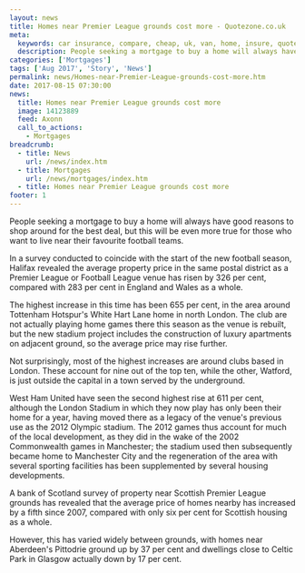 ```yaml
---
layout: news
title: Homes near Premier League grounds cost more - Quotezone.co.uk
meta:
  keywords: car insurance, compare, cheap, uk, van, home, insure, quotes, online, comparison, bike, loans, life
  description: People seeking a mortgage to buy a home will always have good reasons to shop around for the best deal, but this will be even more true for those who want to live near their favourite football teams
categories: ['Mortgages']
tags: ['Aug 2017', 'Story', 'News']
permalink: news/Homes-near-Premier-League-grounds-cost-more.htm
date: 2017-08-15 07:30:00
news:
  title: Homes near Premier League grounds cost more
  image: 14123889
  feed: Axonn
  call_to_actions:
    - Mortgages
breadcrumb:
  - title: News
    url: /news/index.htm
  - title: Mortgages
    url: /news/mortgages/index.htm
  - title: Homes near Premier League grounds cost more
footer: 1
---
```


People seeking a mortgage to buy a home will always have good reasons to shop around for the best deal, but this will be even more true for those who want to live near their favourite football teams.

In a survey conducted to coincide with the start of the new football season, Halifax revealed the average property price in the same postal district as a Premier League or Football League venue has risen by 326 per cent, compared with 283 per cent in England and Wales as a whole.

The highest increase in this time has been 655 per cent, in the area around Tottenham Hotspur&#39;s White Hart Lane home in north London. The club are not actually playing home games there this season as the venue is rebuilt, but the new stadium project includes the construction of luxury apartments on adjacent ground, so the average price may rise further.

Not surprisingly, most of the highest increases are around clubs based in London. These account for nine out of the top ten, while the other, Watford, is just outside the capital in a town served by the underground.&nbsp;

West Ham United have seen the second highest rise at 611 per cent, although the London Stadium in which they now play has only been their home for a year, having moved there as a legacy of the venue&#39;s previous use as the 2012 Olympic stadium. The 2012 games thus account for much of the local development, as they did in the wake of the 2002 Commonwealth games in Manchester; the stadium used then subsequently became home to Manchester City and the regeneration of the area with several sporting facilities has been supplemented by several housing developments.&nbsp;

A bank of Scotland survey of property near Scottish Premier League grounds has revealed that the average price of homes nearby has increased by a fifth since 2007, compared with only six per cent for Scottish housing as a whole.

However, this has varied widely between grounds, with homes near Aberdeen&#39;s Pittodrie ground up by 37 per cent and dwellings close to Celtic Park in Glasgow actually down by 17 per cent.
